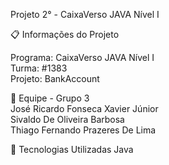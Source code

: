 Projeto 2° - CaixaVerso JAVA Nível I

📋 Informações do Projeto

Programa: CaixaVerso JAVA Nível I  
Turma: #1383  
Projeto: BankAccount  

👥 Equipe - Grupo 3  
José Ricardo Fonseca Xavier Júnior  
Sivaldo De Oliveira Barbosa  
Thiago Fernando Prazeres De Lima  


🚀 Tecnologias Utilizadas
Java
